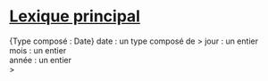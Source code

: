 # <ins>Lexique principal</ins>

<p>
{Type composé : Date}  
date : un type composé de  
>
  jour : un entier<br>
  mois : un entier<br>
  année : un entier<br>
>  
</p>
